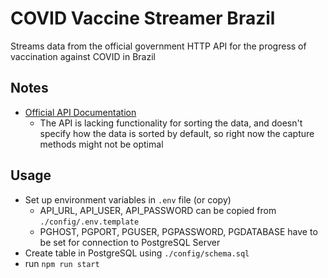 # COVID Vaccine Streamer Brazil

Streams data from the official government HTTP API for the progress of
vaccination against COVID in Brazil

## Notes

- [Official API Documentation](https://opendatasus.saude.gov.br/dataset/b772ee55-07cd-44d8-958f-b12edd004e0b/resource/5916b3a4-81e7-4ad5-adb6-b884ff198dc1/download/manual_api_vacina_covid-19.pdf)
  - The API is lacking functionality for sorting the data, and doesn't specify how the data is sorted by default, so right now the capture methods might not be optimal

## Usage

- Set up environment variables in `.env` file (or copy)
  - API_URL, API_USER, API_PASSWORD can be copied from `./config/.env.template`
  - PGHOST, PGPORT, PGUSER, PGPASSWORD, PGDATABASE have to be set for connection to PostgreSQL Server
- Create table in PostgreSQL using `./config/schema.sql`
- run `npm run start`
